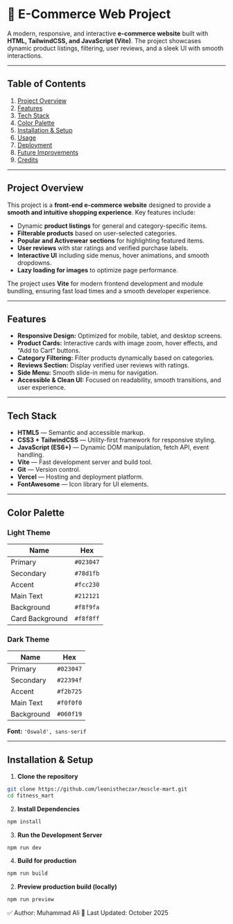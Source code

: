 # 🌟 E-Commerce Web Project

A modern, responsive, and interactive **e-commerce website** built with **HTML, TailwindCSS, and JavaScript (Vite)**. The project showcases dynamic product listings, filtering, user reviews, and a sleek UI with smooth interactions.  

---

## **Table of Contents**
1. [Project Overview](#project-overview)  
2. [Features](#features)  
3. [Tech Stack](#tech-stack)  
4. [Color Palette](#color-palette)  
5. [Installation & Setup](#installation--setup)  
6. [Usage](#usage)  
7. [Deployment](#deployment)  
8. [Future Improvements](#future-improvements)  
9. [Credits](#credits)  

---

## **Project Overview**

This project is a **front-end e-commerce website** designed to provide a **smooth and intuitive shopping experience**. Key features include:  

- Dynamic **product listings** for general and category-specific items.  
- **Filterable products** based on user-selected categories.  
- **Popular and Activewear sections** for highlighting featured items.  
- **User reviews** with star ratings and verified purchase labels.  
- **Interactive UI** including side menus, hover animations, and smooth dropdowns.  
- **Lazy loading for images** to optimize page performance.  

The project uses **Vite** for modern frontend development and module bundling, ensuring fast load times and a smooth developer experience.

---

## **Features**

- **Responsive Design:** Optimized for mobile, tablet, and desktop screens.  
- **Product Cards:** Interactive cards with image zoom, hover effects, and “Add to Cart” buttons.  
- **Category Filtering:** Filter products dynamically based on categories.  
- **Reviews Section:** Display verified user reviews with ratings.  
- **Side Menu:** Smooth slide-in menu for navigation.    
- **Accessible & Clean UI:** Focused on readability, smooth transitions, and user experience.  

---

## **Tech Stack**

- **HTML5** — Semantic and accessible markup.  
- **CSS3 + TailwindCSS** — Utility-first framework for responsive styling.  
- **JavaScript (ES6+)** — Dynamic DOM manipulation, fetch API, event handling.  
- **Vite** — Fast development server and build tool.  
- **Git** — Version control.  
- **Vercel** — Hosting and deployment platform.  
- **FontAwesome** — Icon library for UI elements.  

---

## **Color Palette**

### **Light Theme**
| Name | Hex |
|------|-----|
| Primary | `#023047` |
| Secondary | `#78d1fb` |
| Accent | `#fcc230` |
| Main Text | `#212121` |
| Background | `#f8f9fa` |
| Card Background | `#f8f8ff` |

### **Dark Theme**
| Name | Hex |
|------|-----|
| Primary | `#023047` |
| Secondary | `#22394f` |
| Accent | `#f2b725` |
| Main Text | `#f0f0f0` |
| Background | `#060f19` |

**Font:** `'Oswald', sans-serif`  

---

## **Installation & Setup**

1. **Clone the repository**  
```bash
git clone https://github.com/leonistheczar/muscle-mart.git
cd fitness_mart
```
2. **Install Dependencies**
```bash
npm install
```
3. **Run the Development Server**
```bash
npm run dev
```
4. **Build for production**
```bash
npm run build
```
2. **Preview production build (locally)**
```bash
npm run preview
```

✅ Author: Muhammad Ali
📅 Last Updated: October 2025
